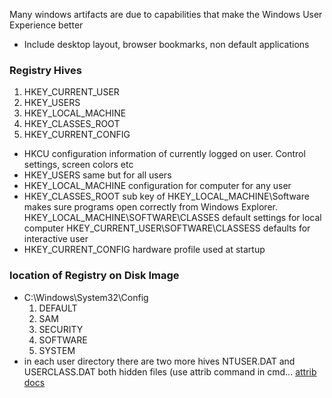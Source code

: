 Many windows artifacts are due to capabilities that make the Windows User Experience better
- Include desktop layout, browser bookmarks, non default applications
### Registry Hives
1. HKEY_CURRENT_USER
2. HKEY_USERS
3. HKEY_LOCAL_MACHINE
4. HKEY_CLASSES_ROOT
5. HKEY_CURRENT_CONFIG
- HKCU configuration information of currently logged on user.  Control settings, screen colors etc
- HKEY_USERS same but for all users
- HKEY_LOCAL_MACHINE configuration for computer for any user
- HKEY_CLASSES_ROOT sub key of HKEY_LOCAL_MACHINE\Software makes sure programs open correctly from Windows Explorer.
  HKEY_LOCAL_MACHINE\SOFTWARE\CLASSES default settings for local computer
  HKEY_CURRENT_USER\SOFTWARE\CLASSESS defaults for interactive user
- HKEY_CURRENT_CONFIG hardware profile used at startup
### location of Registry on Disk Image
- C:\Windows\System32\Config
  1. DEFAULT
  2. SAM
  3. SECURITY
  4. SOFTWARE
  5. SYSTEM
- in each user directory there are two more hives NTUSER.DAT and USERCLASS.DAT both hidden files (use attrib command in cmd... [ attrib docs ]( https://learn.microsoft.com/en-us/windows-server/administration/windows-commands/attrib )
